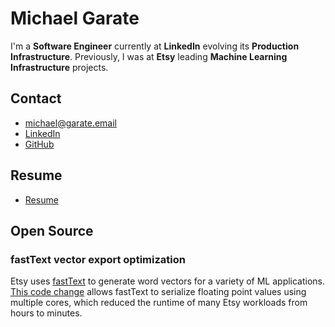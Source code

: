 # Michael Garate
I'm a **Software Engineer** currently at **LinkedIn** evolving its **Production Infrastructure**. Previously, I was at **Etsy** leading **Machine Learning Infrastructure** projects.

## Contact
- [michael@garate.email](mailto:michael@garate.email)
- [LinkedIn](http://linkedin.com/in/mpgarate/)
- [GitHub](https://github.com/mpgarate)

## Resume
- [Resume](https://docs.google.com/document/d/1MXwxtcTSsGAPKCYOreMZ3lpVVDFdWO_2-o7R80zpNzc/edit?usp=sharing)

## Open Source
### fastText vector export optimization
Etsy uses [fastText](https://github.com/facebookresearch/fastText/) to generate word vectors for a variety of ML applications. [This code change](https://github.com/facebookresearch/fastText/pull/843) allows fastText to serialize floating point values using multiple cores, which reduced the runtime of many Etsy workloads from hours to minutes.
